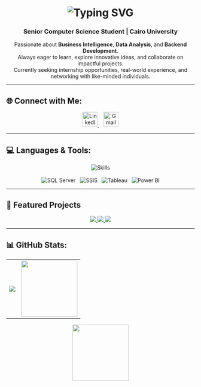 <h1 align="center">
  <img src="https://readme-typing-svg.herokuapp.com/?font=Fira&size=35&center=true&color=f75c7e&vCenter=true&width=500&height=70&duration=4000&lines=Hi+There!+👋🏻;+I'm+Israa+Mohamed;" alt="Typing SVG" />
</h1>

<h3 align="center">Senior Computer Science Student | Cairo University</h3>

<p align="center">
  Passionate about <strong>Business Intelligence</strong>, <strong>Data Analysis</strong>, and <strong>Backend Development</strong>. <br/>
  Always eager to learn, explore innovative ideas, and collaborate on impactful projects. <br/>
  Currently seeking internship opportunities, real-world experience, and networking with like-minded individuals.
</p>

---

## 🌐 Connect with Me:

<p align="center">
  <a href="https://www.linkedin.com/in/israamohamed-/" target="_blank">
    <img src="https://skillicons.dev/icons?i=linkedin" alt="LinkedIn" width="40" />
  </a>
  &nbsp;&nbsp;
  <a href="mailto:saramohamed2315@gmail.com">
    <img src="https://skillicons.dev/icons?i=gmail" alt="Gmail" width="40" />
  </a>
</p>

---

## 💻 Languages & Tools:

<div align="center">
  <!-- Main languages and frameworks -->
  <img src="https://skillicons.dev/icons?i=html,css,js,py,cpp,cs,java,laravel,django,vscode,clion,visualstudio,git" alt="Skills" />
  <br/><br/>
  <!-- Additional tools not in skillicons.dev -->
  <img src="https://img.shields.io/badge/Microsoft%20SQL%20Server-B57EDC?logo=microsoftsqlserver&logoColor=white&style=for-the-badge" alt="SQL Server" />
  &nbsp;
  <img src="https://img.shields.io/badge/SSIS-00CFFF?logo=microsoftsqlserver&logoColor=white&style=for-the-badge" alt="SSIS" />
  &nbsp;
  <img src="https://img.shields.io/badge/Tableau-FF6F91?logo=tableau&logoColor=white&style=for-the-badge" alt="Tableau" />
  &nbsp;
  <img src="https://img.shields.io/badge/Power%20BI-40E0D0?logo=powerbi&logoColor=black&style=for-the-badge" alt="Power BI" />
</div>

---
## 🚀 Featured Projects
<p align="center">
  <a href="https://github.com/IsraaXx/Hospital-Management-System">
    <img src="https://github-readme-stats.vercel.app/api/pin/?username=IsraaXx&repo=Hospital-Management-System&theme=radical" />
  </a>
  <a href="https://github.com/IsraaXx/BOOKTOPIA">
    <img src="https://github-readme-stats.vercel.app/api/pin/?username=IsraaXx&repo=BOOKTOPIA&theme=radical" />
  </a>
  <a href="https://github.com/IsraaXx/FIFA-WorldCup-Dashboard">
    <img src="https://github-readme-stats.vercel.app/api/pin/?username=IsraaXx&repo=FIFA-WorldCup-Dashboard&theme=radical" />
  </a>
</p>


---
## 📊 GitHub Stats:
<div align="center">
  <table>
    <tr>
      <td>
        <img src="https://github-profile-summary-cards.vercel.app/api/cards/stats?username=IsraaXx&theme=radical" />
      </td>
      <td>
        <img src="https://github-readme-stats.vercel.app/api/top-langs/?username=IsraaXx&layout=compact&langs_count=10&theme=radical" height="150"/>
      </td>
    </tr>
  </table>
  <img src="https://streak-stats.demolab.com?user=IsraaXx&theme=radical" height="150"/>
</div>

